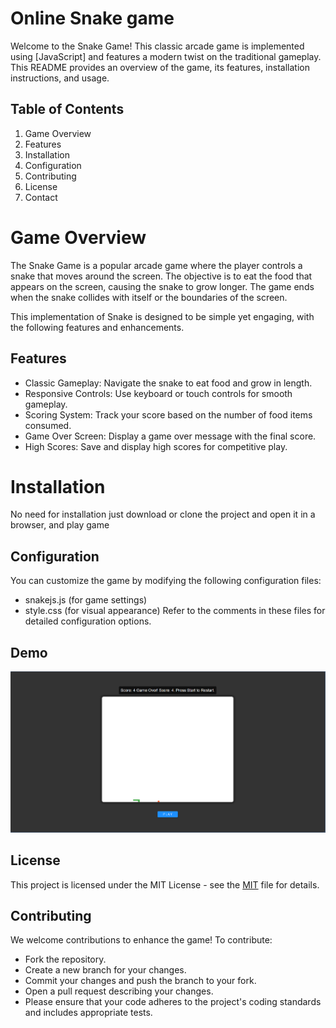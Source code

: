 
# Online Snake game 

Welcome to the Snake Game! This classic arcade game is implemented using [JavaScript] and features a modern twist on the traditional gameplay. This README provides an overview of the game, its features, installation instructions, and usage.

## Table of Contents
1. Game Overview
2. Features
3. Installation
4. Configuration
5. Contributing
6. License
7. Contact

# Game Overview
The Snake Game is a popular arcade game where the player controls a snake that moves around the screen. The objective is to eat the food that appears on the screen, causing the snake to grow longer. The game ends when the snake collides with itself or the boundaries of the screen.

This implementation of Snake is designed to be simple yet engaging, with the following features and enhancements.

## Features
- Classic Gameplay: Navigate the snake to eat food and grow in length.
- Responsive Controls: Use keyboard or touch controls for smooth gameplay.
- Scoring System: Track your score based on the number of food items consumed.
- Game Over Screen: Display a game over message with the final score.
- High Scores: Save and display high scores for competitive play.

# Installation
No need for installation just download or clone the project and open it in a browser, and play game

## Configuration
You can customize the game by modifying the following configuration files:

- snakejs.js (for game settings)
- style.css (for visual appearance)
Refer to the comments in these files for detailed configuration options.
## Demo
![snake game](https://github.com/hussainsarwari/javascript_snake_game/blob/master/snake%20game.png)




## License

This project is licensed under the MIT License - see the [MIT](https://choosealicense.com/licenses/mit/) file for details.



## Contributing

We welcome contributions to enhance the game! To contribute:

- Fork the repository.
- Create a new branch for your changes.
- Commit your changes and push the branch to your fork.
- Open a pull request describing your changes.
- Please ensure that your code adheres to the project's coding standards and includes appropriate tests.
